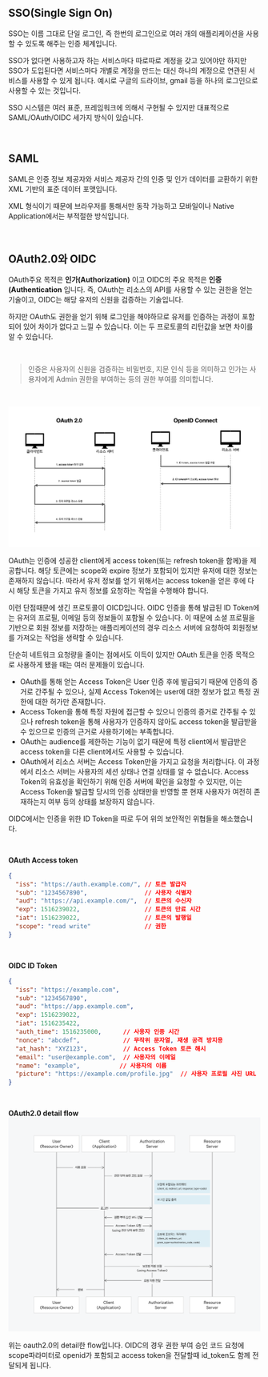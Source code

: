 ## SSO(Single Sign On)
SSO는 이름 그대로 단일 로그인, 즉 한번의 로그인으로 여러 개의 애플리케이션을 사용할 수 있도록 해주는 인증 체계입니다.  

SSO가 없다면 사용하고자 하는 서비스마다 따로따로 계정을 갖고 있어야만 하지만 SSO가 도입된다면 서비스마다 개별로 계정을 만드는 대신 하나의 계정으로 연관된 서비스를 사용할 수 있게 됩니다. 예시로 구글의 드라이브, gmail 등을 하나의 로그인으로 사용할 수 있는 것입니다.  

SSO 시스템은 여러 표준, 프레임워크에 의해서 구현될 수 있지만 대표적으로 SAML/OAuth/OIDC 세가지 방식이 있습니다.


<br>

## SAML
SAML은 인증 정보 제공자와 서비스 제공자 간의 인증 및 인가 데이터를 교환하기 위한 XML 기반의 표준 데이터 포맷입니다. 

XML 형식이기 때문에 브라우저를 통해서만 동작 가능하고 모바일이나 Native Application에서는 부적절한 방식입니다.

<br>

## OAuth2.0와 OIDC
OAuth주요 목적은 **인가(Authorization)** 이고 OIDC의 주요 목적은 **인증(Authentication** 입니다. 즉, OAuth는 리소스의 API를 사용할 수 있는 권한을 얻는 기술이고, OIDC는 해당 유저의 신원을 검증하는 기술입니다. 

하지만 OAuth도 권한을 얻기 위해 로그인을 해야하므로 유저를 인증하는 과정이 포함되어 있어 차이가 없다고 느낄 수 있습니다. 이는 두 프로토콜의 리턴값을 보면 차이를 알 수 있습니다.

<br>

> 인증은 사용자의 신원을 검증하는 비밀번호, 지문 인식 등을 의미하고 인가는 사용자에게 Admin 권한을 부여하는 등의 권한 부여를 의미합니다.

<br>

![비교](./비교.png)  

OAuth는 인증에 성공한 client에게 access token(또는 refresh token을 함께)을 제공합니다. 해당 토큰에는 scope와 expire 정보가 포함되어 있지만 유저에 대한 정보는 존재하지 않습니다. 따라서 유저 정보를 얻기 위해서는 access token을 얻은 후에 다시 해당 토큰을 가지고 유저 정보를 요청하는 작업을 수행해야 합니다.  

이런 단점때문에 생긴 프로토콜이 OICD입니다. OIDC 인증을 통해 발급된 ID Token에는 유저의 프로필, 이메일 등의 정보들이 포함될 수 있습니다. 이 때문에 소셜 프로필을 기반으로 회원 정보를 저장하는 애플리케이션의 경우 리소스 서버에 요청하여 회원정보를 가져오는 작업을 생략할 수 있습니다.  

단순히 네트워크 요청량을 줄이는 점에서도 이득이 있지만 OAuth 토큰을 인증 목적으로 사용하게 됐을 때는 여러 문제들이 있습니다.

* OAuth를 통해 얻는 Access Token은 User 인증 후에 발급되기 때문에 인증의 증거로 간주될 수 있으나, 실제 Access Token에는 user에 대한 정보가 없고 특정 권한에 대한 허가만 존재합니다.
* Access Token을 통해 특정 자원에 접근할 수 있으니 인증의 증거로 간주될 수 있으나 refresh token을 통해 사용자가 인증하지 않아도 access token을 발급받을 수 있으므로 인증의 근거로 사용하기에는 부족합니다.
* OAuth는 audience를 제한하는 기능이 없기 때문에 특정 client에서 발급받은 access token을 다른 client에서도 사용할 수 있습니다.
* OAuth에서 리소스 서버는 Access Token만을 가지고 요청을 처리합니다. 이 과정에서 리소스 서버는 사용자의 세션 상태나 연결 상태를 알 수 없습니다. Access Token의 유효성을 확인하기 위해 인증 서버에 확인을 요청할 수 있지만, 이는 Access Token을 발급할 당시의 인증 상태만을 반영할 뿐 현재 사용자가 여전히 존재하는지 여부 등의 상태를 보장하지 않습니다.


OIDC에서는 인증을 위한 ID Token을 따로 두어 위의 보안적인 위협들을 해소했습니다.

<br>

**OAuth Access token**
```json
{
  "iss": "https://auth.example.com/", // 토큰 발급자
  "sub": "1234567890",                // 사용자 식별자
  "aud": "https://api.example.com/",  // 토큰의 수신자
  "exp": 1516239022,                  // 토큰의 만료 시간
  "iat": 1516239022,                  // 토큰의 발행일
  "scope": "read write"               // 권한
}
```

<br>

**OIDC ID Token**
```json
{
  "iss": "https://example.com",
  "sub": "1234567890",
  "aud": "https://app.example.com",
  "exp": 1516239022,
  "iat": 1516235422,            
  "auth_time": 1516235000,      // 사용자 인증 시간
  "nonce": "abcdef",            // 무작위 문자열, 재생 공격 방지용
  "at_hash": "XYZ123",          // Access Token 토큰 해시
  "email": "user@example.com",  // 사용자의 이메일
  "name": "example",           // 사용자의 이름
  "picture": "https://example.com/profile.jpg"  // 사용자 프로필 사진 URL
}
```

<br>


**OAuth2.0 detail flow**
![detail](./detail.png)  

위는 oauth2.0의 detail한 flow입니다. OIDC의 경우 권한 부여 승인 코드 요청에 scope파라미터로 openid가 포함되고 access token을 전달할때 id_token도 함께 전달되게 됩니다.

